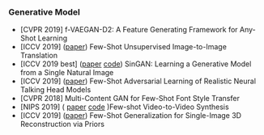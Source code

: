 ### Generative Model
- [CVPR 2019] f-VAEGAN-D2: A Feature Generating Framework for Any-Shot Learning
- [ICCV 2019] ([paper](https://arxiv.org/pdf/1905.01723)) Few-Shot Unsupervised Image-to-Image Translation
- [ICCV 2019 best] ([paper](https://arxiv.org/abs/1905.01164) [code](https://github.com/tamarott/SinGAN)) SinGAN: Learning a Generative Model from a Single Natural Image
- [ICCV 2019] ([paper](http://openaccess.thecvf.com/content_ICCV_2019/papers/Zakharov_Few-Shot_Adversarial_Learning_of_Realistic_Neural_Talking_Head_Models_ICCV_2019_paper.pdf)) Few-Shot Adversarial Learning of Realistic Neural Talking Head Models
- [CVPR 2018] Multi-Content GAN for Few-Shot Font Style Transfer
- [NIPS 2019] ( [paper](https://nvlabs.github.io/few-shot-vid2vid/main.pdf) [code](https://nvlabs.github.io/few-shot-vid2vid/) )Few-shot Video-to-Video Synthesis
- [ICCV 2019] ([paper](http://openaccess.thecvf.com/content_ICCV_2019/papers/Wallace_Few-Shot_Generalization_for_Single-Image_3D_Reconstruction_via_Priors_ICCV_2019_paper.pdf)) Few-Shot Generalization for Single-Image 3D Reconstruction via Priors
